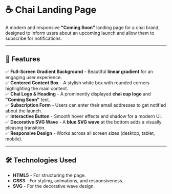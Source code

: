# ☕ Chai Landing Page  

A modern and responsive **"Coming Soon"** landing page for a chai brand, designed to inform users about an upcoming launch and allow them to subscribe for notifications.  

---

## 🌟 Features  

✅ **Full-Screen Gradient Background** - Beautiful **linear gradient** for an engaging user experience.  
✅ **Centered Content Box** - A stylish white box with rounded corners highlighting the main content.  
✅ **Chai Logo & Heading** - A prominently displayed **chai cup logo** and **"Coming Soon"** text.  
✅ **Subscription Form** - Users can enter their email addresses to get notified about the launch.  
✅ **Interactive Button** - Smooth hover effects and shadow for a modern UI.  
✅ **Decorative SVG Wave** - A **blue SVG wave** at the bottom adds a visually pleasing transition.  
✅ **Responsive Design** - Works across all screen sizes (desktop, tablet, mobile).  

---

## 🛠️ Technologies Used  

- **HTML5** - For structuring the page.  
- **CSS3** - For styling, animations, and responsiveness.  
- **SVG** - For the decorative wave design.  

